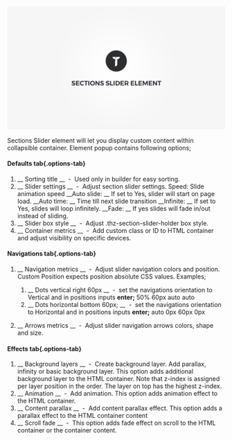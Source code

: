 <div class="thz-doc-image max">
<a class="thz-lightbox mfp-iframe" href="https://www.youtube.com/watch?v=mCK-fEMEITU" data-mfp-title="Creatus WordPress Theme Sections Slider Element" data-modal-size="large">
	<img src="../../docs-media/splash-sections-slider-element.jpg" alt="Creatus WordPress Theme Sections Slider Element" />
</a>
</div>

Sections Slider element will let you display custom content within collapsible container. Element popup contains following options;

#### Defaults tab{.options-tab}
1. __ Sorting title __ &nbsp;-&nbsp; Used only in builder for easy sorting.
1. __ Slider settings __ &nbsp;-&nbsp; Adjust section slider settings. Speed: Slide animation speed  __Auto slide: __ If set to Yes, slider will start on page load.  __Auto time: __ Time till next slide transition  __Infinite: __ If set to Yes, slides will loop infinitely.  __Fade: __ If yes slides will fade in/out instead of sliding.
1. __ Slider box style __ &nbsp;-&nbsp; Adjust .thz-section-slider-holder box style.
1. __ Container metrics __ &nbsp;-&nbsp; Add custom class or ID to HTML container and adjust visibility on specific devices.

#### Navigations tab{.options-tab}
1. __ Navigation metrics __ &nbsp;-&nbsp; Adjust slider navigation colors and position. Custom Position expects position absolute CSS values. Examples;
	1. __ Dots vertical right 60px __ &nbsp;-&nbsp; set the navigations orientation to Vertical and in positions inputs __enter;__ 50% 60px auto auto
	1. __ Dots horizontal bottom 60px; __ &nbsp;-&nbsp; set the navigations orientation to Horizontal and in positions inputs __enter;__ auto 0px 60px 0px

1. __ Arrows metrics __ &nbsp;-&nbsp; Adjust slider navigation arrows colors, shape and size.

#### Effects tab{.options-tab}
1. __ Background layers __ &nbsp;-&nbsp; Create background layer. Add parallax, infinity or basic background layer. This option adds additional background layer to the HTML container. Note that z-index is assigned per layer position in the order. The layer on top has the highest z-index.
1. __ Animation __ &nbsp;-&nbsp; Add animation. This option adds animation effect to the HTML container.
1. __ Content parallax __ &nbsp;-&nbsp; Add content parallax effect. This option adds a parallax effect to the HTML container content
1. __ Scroll fade __ &nbsp;-&nbsp; This option adds fade effect on scroll to the HTML container or the container content.
